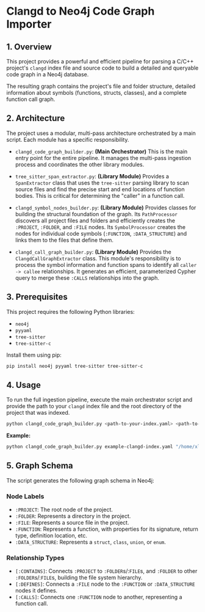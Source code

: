 # Clangd to Neo4j Code Graph Importer

## 1. Overview

This project provides a powerful and efficient pipeline for parsing a C/C++ project's `clangd` index file and source code to build a detailed and queryable code graph in a Neo4j database.

The resulting graph contains the project's file and folder structure, detailed information about symbols (functions, structs, classes), and a complete function call graph.

## 2. Architecture

The project uses a modular, multi-pass architecture orchestrated by a main script. Each module has a specific responsibility.

-   `clangd_code_graph_builder.py`: **(Main Orchestrator)**
    This is the main entry point for the entire pipeline. It manages the multi-pass ingestion process and coordinates the other library modules.

-   `tree_sitter_span_extractor.py`: **(Library Module)**
    Provides a `SpanExtractor` class that uses the `tree-sitter` parsing library to scan source files and find the precise start and end locations of function bodies. This is critical for determining the "caller" in a function call.

-   `clangd_symbol_nodes_builder.py`: **(Library Module)**
    Provides classes for building the structural foundation of the graph. Its `PathProcessor` discovers all project files and folders and efficiently creates the `:PROJECT`, `:FOLDER`, and `:FILE` nodes. Its `SymbolProcessor` creates the nodes for individual code symbols (`:FUNCTION`, `:DATA_STRUCTURE`) and links them to the files that define them.

-   `clangd_call_graph_builder.py`: **(Library Module)**
    Provides the `ClangdCallGraphExtractor` class. This module's responsibility is to process the symbol information and function spans to identify all `caller -> callee` relationships. It generates an efficient, parameterized Cypher query to merge these `:CALLS` relationships into the graph.

## 3. Prerequisites

This project requires the following Python libraries:

-   `neo4j`
-   `pyyaml`
-   `tree-sitter`
-   `tree-sitter-c`

Install them using pip:
```bash
pip install neo4j pyyaml tree-sitter tree-sitter-c
```

## 4. Usage

To run the full ingestion pipeline, execute the main orchestrator script and provide the path to your `clangd` index file and the root directory of the project that was indexed.

```bash
python clangd_code_graph_builder.py <path-to-your-index.yaml> <path-to-your-project-root>
```

**Example:**
```bash
python clangd_code_graph_builder.py example-clangd-index.yaml "/home/xli/Project"
```

## 5. Graph Schema

The script generates the following graph schema in Neo4j:

### Node Labels

-   `:PROJECT`: The root node of the project.
-   `:FOLDER`: Represents a directory in the project.
-   `:FILE`: Represents a source file in the project.
-   `:FUNCTION`: Represents a function, with properties for its signature, return type, definition location, etc.
-   `:DATA_STRUCTURE`: Represents a `struct`, `class`, `union`, or `enum`.

### Relationship Types

-   `[:CONTAINS]`: Connects `:PROJECT` to `:FOLDER`s/:`FILE`s, and `:FOLDER` to other `:FOLDER`s/:`FILE`s, building the file system hierarchy.
-   `[:DEFINES]`: Connects a `:FILE` node to the `:FUNCTION` or `:DATA_STRUCTURE` nodes it defines.
-   `[:CALLS]`: Connects one `:FUNCTION` node to another, representing a function call.
